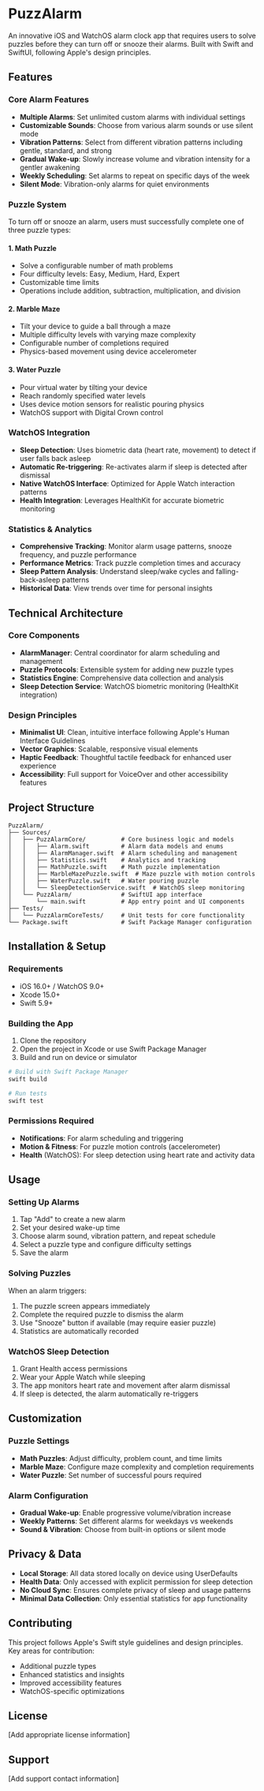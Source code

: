 # PuzzAlarm

An innovative iOS and WatchOS alarm clock app that requires users to solve puzzles before they can turn off or snooze their alarms. Built with Swift and SwiftUI, following Apple's design principles.

## Features

### Core Alarm Features
- **Multiple Alarms**: Set unlimited custom alarms with individual settings
- **Customizable Sounds**: Choose from various alarm sounds or use silent mode
- **Vibration Patterns**: Select from different vibration patterns including gentle, standard, and strong
- **Gradual Wake-up**: Slowly increase volume and vibration intensity for a gentler awakening
- **Weekly Scheduling**: Set alarms to repeat on specific days of the week
- **Silent Mode**: Vibration-only alarms for quiet environments

### Puzzle System
To turn off or snooze an alarm, users must successfully complete one of three puzzle types:

#### 1. Math Puzzle
- Solve a configurable number of math problems
- Four difficulty levels: Easy, Medium, Hard, Expert
- Customizable time limits
- Operations include addition, subtraction, multiplication, and division

#### 2. Marble Maze
- Tilt your device to guide a ball through a maze
- Multiple difficulty levels with varying maze complexity
- Configurable number of completions required
- Physics-based movement using device accelerometer

#### 3. Water Puzzle
- Pour virtual water by tilting your device
- Reach randomly specified water levels
- Uses device motion sensors for realistic pouring physics
- WatchOS support with Digital Crown control

### WatchOS Integration
- **Sleep Detection**: Uses biometric data (heart rate, movement) to detect if user falls back asleep
- **Automatic Re-triggering**: Re-activates alarm if sleep is detected after dismissal
- **Native WatchOS Interface**: Optimized for Apple Watch interaction patterns
- **Health Integration**: Leverages HealthKit for accurate biometric monitoring

### Statistics & Analytics
- **Comprehensive Tracking**: Monitor alarm usage patterns, snooze frequency, and puzzle performance
- **Performance Metrics**: Track puzzle completion times and accuracy
- **Sleep Pattern Analysis**: Understand sleep/wake cycles and falling-back-asleep patterns
- **Historical Data**: View trends over time for personal insights

## Technical Architecture

### Core Components
- **AlarmManager**: Central coordinator for alarm scheduling and management
- **Puzzle Protocols**: Extensible system for adding new puzzle types
- **Statistics Engine**: Comprehensive data collection and analysis
- **Sleep Detection Service**: WatchOS biometric monitoring (HealthKit integration)

### Design Principles
- **Minimalist UI**: Clean, intuitive interface following Apple's Human Interface Guidelines
- **Vector Graphics**: Scalable, responsive visual elements
- **Haptic Feedback**: Thoughtful tactile feedback for enhanced user experience
- **Accessibility**: Full support for VoiceOver and other accessibility features

## Project Structure

```
PuzzAlarm/
├── Sources/
│   ├── PuzzAlarmCore/          # Core business logic and models
│   │   ├── Alarm.swift         # Alarm data models and enums
│   │   ├── AlarmManager.swift  # Alarm scheduling and management
│   │   ├── Statistics.swift    # Analytics and tracking
│   │   ├── MathPuzzle.swift    # Math puzzle implementation
│   │   ├── MarbleMazePuzzle.swift  # Maze puzzle with motion controls
│   │   ├── WaterPuzzle.swift   # Water pouring puzzle
│   │   └── SleepDetectionService.swift  # WatchOS sleep monitoring
│   └── PuzzAlarm/              # SwiftUI app interface
│       └── main.swift          # App entry point and UI components
├── Tests/
│   └── PuzzAlarmCoreTests/     # Unit tests for core functionality
└── Package.swift               # Swift Package Manager configuration
```

## Installation & Setup

### Requirements
- iOS 16.0+ / WatchOS 9.0+
- Xcode 15.0+
- Swift 5.9+

### Building the App
1. Clone the repository
2. Open the project in Xcode or use Swift Package Manager
3. Build and run on device or simulator

```bash
# Build with Swift Package Manager
swift build

# Run tests
swift test
```

### Permissions Required
- **Notifications**: For alarm scheduling and triggering
- **Motion & Fitness**: For puzzle motion controls (accelerometer)
- **Health** (WatchOS): For sleep detection using heart rate and activity data

## Usage

### Setting Up Alarms
1. Tap "Add" to create a new alarm
2. Set your desired wake-up time
3. Choose alarm sound, vibration pattern, and repeat schedule
4. Select a puzzle type and configure difficulty settings
5. Save the alarm

### Solving Puzzles
When an alarm triggers:
1. The puzzle screen appears immediately
2. Complete the required puzzle to dismiss the alarm
3. Use "Snooze" button if available (may require easier puzzle)
4. Statistics are automatically recorded

### WatchOS Sleep Detection
1. Grant Health access permissions
2. Wear your Apple Watch while sleeping
3. The app monitors heart rate and movement after alarm dismissal
4. If sleep is detected, the alarm automatically re-triggers

## Customization

### Puzzle Settings
- **Math Puzzles**: Adjust difficulty, problem count, and time limits
- **Marble Maze**: Configure maze complexity and completion requirements
- **Water Puzzle**: Set number of successful pours required

### Alarm Configuration
- **Gradual Wake-up**: Enable progressive volume/vibration increase
- **Weekly Patterns**: Set different alarms for weekdays vs weekends
- **Sound & Vibration**: Choose from built-in options or silent mode

## Privacy & Data

- **Local Storage**: All data stored locally on device using UserDefaults
- **Health Data**: Only accessed with explicit permission for sleep detection
- **No Cloud Sync**: Ensures complete privacy of sleep and usage patterns
- **Minimal Data Collection**: Only essential statistics for app functionality

## Contributing

This project follows Apple's Swift style guidelines and design principles. Key areas for contribution:
- Additional puzzle types
- Enhanced statistics and insights
- Improved accessibility features
- WatchOS-specific optimizations

## License

[Add appropriate license information]

## Support

[Add support contact information]
